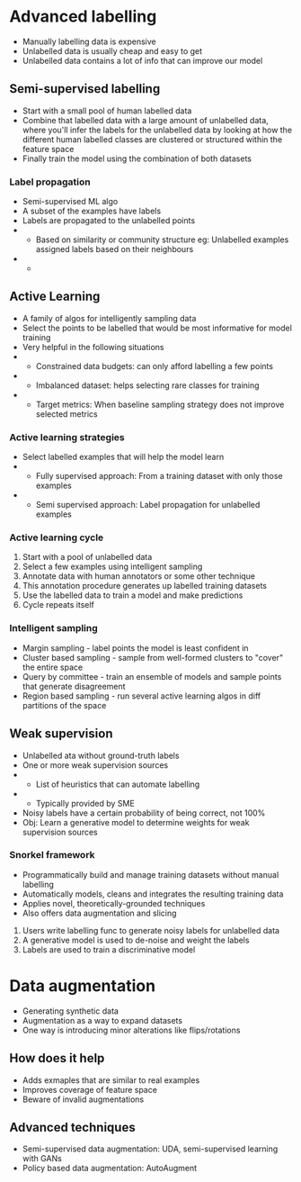 # Advanced labelling

* Manually labelling data is expensive
* Unlabelled data is usually cheap and easy to get
* Unlabelled data contains a lot of info that can improve our model

## Semi-supervised labelling

* Start with a small pool of human labelled data
* Combine that labelled data with a large amount of unlabelled data, where you'll infer the labels for the unlabelled data by looking at how the different human labelled classes are clustered or structured within the feature space 
* Finally train the model using the combination of both datasets

### Label propagation

* Semi-supervised ML algo
* A subset of the examples have labels
* Labels are propagated to the unlabelled points
* * Based on similarity or community structure eg: Unlabelled examples assigned labels based on their neighbours
* * 

## Active Learning

* A family of algos for intelligently sampling data
* Select the points to be labelled that would be most informative for model training
* Very helpful in the following situations
* * Constrained data budgets: can only afford labelling a few points
* * Imbalanced dataset: helps selecting rare classes for training
* * Target metrics: When baseline sampling strategy does not improve selected metrics

### Active learning strategies

* Select labelled examples that will help the model learn
* * Fully supervised approach: From a training dataset with only those examples
* * Semi supervised approach: Label propagation for unlabelled examples

### Active learning cycle

1. Start with a pool of unlabelled data
2. Select a few examples using intelligent sampling
3. Annotate data with human annotators or some other technique
4. This annotation procedure generates up labelled training datasets
5. Use the labelled data to train a model and make predictions
6. Cycle repeats itself

### Intelligent sampling

* Margin sampling - label points the model is least confident in
* Cluster based sampling - sample from well-formed clusters to "cover" the entire space
* Query by committee - train an ensemble of models and sample points that generate disagreement
* Region based sampling - run several active learning algos in diff partitions of the space

## Weak supervision

* Unlabelled ata without ground-truth labels
* One or more weak supervision sources
* * List of heuristics that can automate labelling
* * Typically provided by SME
* Noisy labels have a certain probability of being correct, not 100%
* Obj: Learn a generative model to determine weights for weak supervision sources

### Snorkel framework

* Programmatically build and manage training datasets without manual labelling
* Automatically models, cleans and integrates the resulting training data
* Applies novel, theoretically-grounded techniques
* Also offers data augmentation and slicing

1. Users write labelling func to generate noisy labels for unlabelled data
2. A generative model is used to de-noise and weight the labels
3. Labels are used to train a discriminative model

# Data augmentation

* Generating synthetic data
* Augmentation as a way to expand datasets
* One way is introducing minor alterations like flips/rotations

## How does it help

* Adds exmaples that are similar to real examples
* Improves coverage of feature space
* Beware of invalid augmentations

## Advanced techniques

* Semi-supervised data augmentation: UDA, semi-supervised learning with GANs
* Policy based data augmentation: AutoAugment